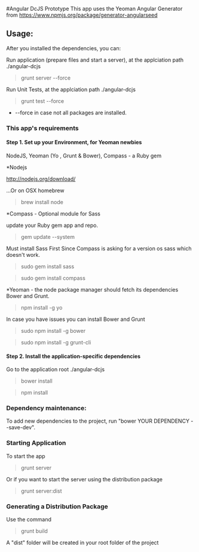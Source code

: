 #Angular DcJS Prototype
This app uses the Yeoman Angular Generator from https://www.npmjs.org/package/generator-angularseed

## Usage:
After you installed the dependencies, you can:

Run application (prepare files and start a server), 
at the applciation path ./angular-dcjs
>grunt server --force

Run Unit Tests,
at the applciation path ./angular-dcjs
>grunt test --force

* --force in case not all packages are installed.

### This app's requirements

#### Step 1. Set up your Environment, for Yeoman newbies

NodeJS, Yeoman (Yo , Grunt &  Bower), Compass - a Ruby gem

*Nodejs

http://nodejs.org/download/

...Or on OSX homebrew
>brew install node

*Compass - Optional module for Sass

update your Ruby gem app and repo.
>gem update --system

Must install Sass First Since Compass is asking for a version os sass which doesn't work.
>sudo gem install sass

>sudo gem install compass

*Yeoman - the node package manager should fetch its dependencies Bower and Grunt.
>npm install -g yo

In case you have issues you can install Bower and Grunt
>sudo npm install -g bower

>sudo npm install -g grunt-cli


#### Step 2. Install the application-specific dependencies

Go to the application root ./angular-dcjs
>bower install

>npm install

### Dependency maintenance:
To add new dependencies to the project, run "bower YOUR DEPENDENCY --save-dev".

### Starting Application
To start the app
>grunt server

Or if you want to start the server using the distribution package
>grunt server:dist

### Generating a Distribution Package
Use the command
>grunt build

A "dist" folder will be created in your root folder of the project

